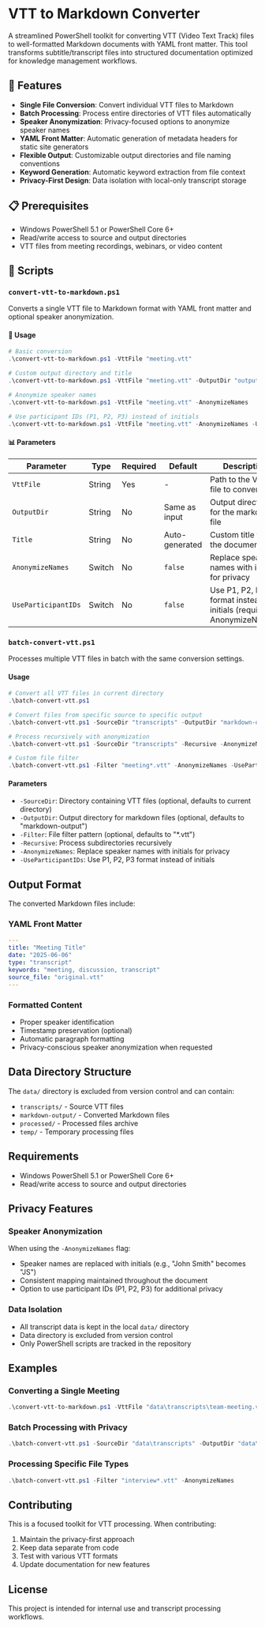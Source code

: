 # VTT to Markdown Converter

A streamlined PowerShell toolkit for converting VTT (Video Text Track) files to well-formatted Markdown documents with YAML front matter. This tool transforms subtitle/transcript files into structured documentation optimized for knowledge management workflows.

## 🚀 Features

- **Single File Conversion**: Convert individual VTT files to Markdown
- **Batch Processing**: Process entire directories of VTT files automatically
- **Speaker Anonymization**: Privacy-focused options to anonymize speaker names
- **YAML Front Matter**: Automatic generation of metadata headers for static site generators
- **Flexible Output**: Customizable output directories and file naming conventions
- **Keyword Generation**: Automatic keyword extraction from file context
- **Privacy-First Design**: Data isolation with local-only transcript storage

## 📋 Prerequisites

- Windows PowerShell 5.1 or PowerShell Core 6+
- Read/write access to source and output directories
- VTT files from meeting recordings, webinars, or video content

## 🔧 Scripts

### `convert-vtt-to-markdown.ps1`

Converts a single VTT file to Markdown format with YAML front matter and optional speaker anonymization.

#### 📖 Usage
```powershell
# Basic conversion
.\convert-vtt-to-markdown.ps1 -VttFile "meeting.vtt"

# Custom output directory and title
.\convert-vtt-to-markdown.ps1 -VttFile "meeting.vtt" -OutputDir "output" -Title "Team Meeting"

# Anonymize speaker names
.\convert-vtt-to-markdown.ps1 -VttFile "meeting.vtt" -AnonymizeNames

# Use participant IDs (P1, P2, P3) instead of initials
.\convert-vtt-to-markdown.ps1 -VttFile "meeting.vtt" -AnonymizeNames -UseParticipantIDs
```

#### 📊 Parameters

| Parameter | Type | Required | Default | Description |
|-----------|------|----------|---------|-------------|
| `VttFile` | String | Yes | - | Path to the VTT file to convert |
| `OutputDir` | String | No | Same as input | Output directory for the markdown file |
| `Title` | String | No | Auto-generated | Custom title for the document |
| `AnonymizeNames` | Switch | No | `false` | Replace speaker names with initials for privacy |
| `UseParticipantIDs` | Switch | No | `false` | Use P1, P2, P3 format instead of initials (requires -AnonymizeNames) |

### `batch-convert-vtt.ps1`

Processes multiple VTT files in batch with the same conversion settings.

#### Usage
```powershell
# Convert all VTT files in current directory
.\batch-convert-vtt.ps1

# Convert files from specific source to specific output
.\batch-convert-vtt.ps1 -SourceDir "transcripts" -OutputDir "markdown-output"

# Process recursively with anonymization
.\batch-convert-vtt.ps1 -SourceDir "transcripts" -Recursive -AnonymizeNames

# Custom file filter
.\batch-convert-vtt.ps1 -Filter "meeting*.vtt" -AnonymizeNames -UseParticipantIDs
```

#### Parameters
- `-SourceDir`: Directory containing VTT files (optional, defaults to current directory)
- `-OutputDir`: Output directory for markdown files (optional, defaults to "markdown-output")
- `-Filter`: File filter pattern (optional, defaults to "*.vtt")
- `-Recursive`: Process subdirectories recursively
- `-AnonymizeNames`: Replace speaker names with initials for privacy
- `-UseParticipantIDs`: Use P1, P2, P3 format instead of initials

## Output Format

The converted Markdown files include:

### YAML Front Matter
```yaml
---
title: "Meeting Title"
date: "2025-06-06"
type: "transcript"
keywords: "meeting, discussion, transcript"
source_file: "original.vtt"
---
```

### Formatted Content
- Proper speaker identification
- Timestamp preservation (optional)
- Automatic paragraph formatting
- Privacy-conscious speaker anonymization when requested

## Data Directory Structure

The `data/` directory is excluded from version control and can contain:
- `transcripts/` - Source VTT files
- `markdown-output/` - Converted Markdown files
- `processed/` - Processed files archive
- `temp/` - Temporary processing files

## Requirements

- Windows PowerShell 5.1 or PowerShell Core 6+
- Read/write access to source and output directories

## Privacy Features

### Speaker Anonymization
When using the `-AnonymizeNames` flag:
- Speaker names are replaced with initials (e.g., "John Smith" becomes "JS")
- Consistent mapping maintained throughout the document
- Option to use participant IDs (P1, P2, P3) for additional privacy

### Data Isolation
- All transcript data is kept in the local `data/` directory
- Data directory is excluded from version control
- Only PowerShell scripts are tracked in the repository

## Examples

### Converting a Single Meeting
```powershell
.\convert-vtt-to-markdown.ps1 -VttFile "data\transcripts\team-meeting.vtt" -Title "Weekly Team Sync"
```

### Batch Processing with Privacy
```powershell
.\batch-convert-vtt.ps1 -SourceDir "data\transcripts" -OutputDir "data\markdown-output" -AnonymizeNames -UseParticipantIDs
```

### Processing Specific File Types
```powershell
.\batch-convert-vtt.ps1 -Filter "interview*.vtt" -AnonymizeNames
```

## Contributing

This is a focused toolkit for VTT processing. When contributing:
1. Maintain the privacy-first approach
2. Keep data separate from code
3. Test with various VTT formats
4. Update documentation for new features

## License

This project is intended for internal use and transcript processing workflows.

